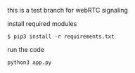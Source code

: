 this is a test branch for webRTC signaling

install required modules
```
$ pip3 install -r requirements.txt
```

run the code
```
python3 app.py
```